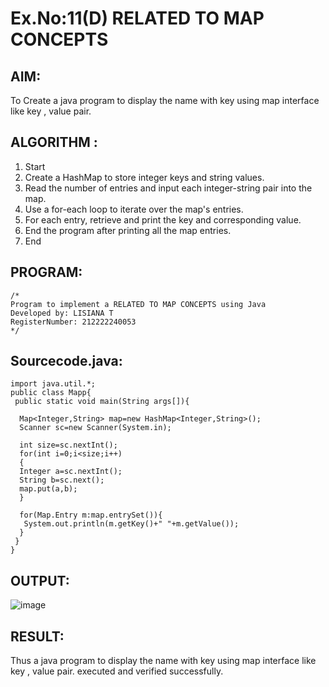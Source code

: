 # Ex.No:11(D) RELATED TO MAP CONCEPTS

## AIM:
To Create a java program to display the name with key  using map interface like key , value pair.

## ALGORITHM :

1.	Start
2.	Create a HashMap to store integer keys and string values.
3.	Read the number of entries and input each integer-string pair into the map.
4.	Use a for-each loop to iterate over the map's entries.
5.	For each entry, retrieve and print the key and corresponding value.
6.	End the program after printing all the map entries.
7.	End




## PROGRAM:
 ```
/*
Program to implement a RELATED TO MAP CONCEPTS using Java
Developed by: LISIANA T
RegisterNumber: 212222240053 
*/
```

## Sourcecode.java:
```
import java.util.*;  
public class Mapp{  
 public static void main(String args[]){ 
     
  Map<Integer,String> map=new HashMap<Integer,String>(); 
  Scanner sc=new Scanner(System.in);
  
  int size=sc.nextInt();
  for(int i=0;i<size;i++)
  {
  Integer a=sc.nextInt();
  String b=sc.next();
  map.put(a,b);  
  } 
 
  for(Map.Entry m:map.entrySet()){  
   System.out.println(m.getKey()+" "+m.getValue());  
  }  
 }  
}
```


## OUTPUT:

![image](https://github.com/user-attachments/assets/ccfe1d8b-a399-464f-b80b-de35cb187fce)


## RESULT:
Thus  a java program to display the name with key  using map interface like key , value pair. executed and verified successfully.


